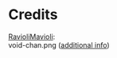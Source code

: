 # Credits

[RavioliMavioli](https://www.raviolimavioli.com/):<br />
void-chan.png ([additional info](https://www.reddit.com/r/linuxmasterrace/comments/uy4afl/voidlinux_chan_that_i_drew_in_krita/))

